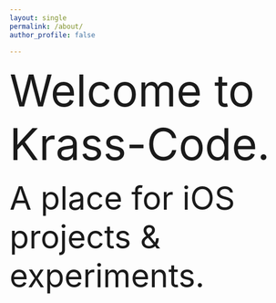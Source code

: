 ```yaml
---
layout: single
permalink: /about/
author_profile: false

---
```



<span style="font-size:5.5em;">Welcome to Krass-Code.</span> 

<span style="font-size:4em;">A place for iOS projects & experiments. 
</span> 
